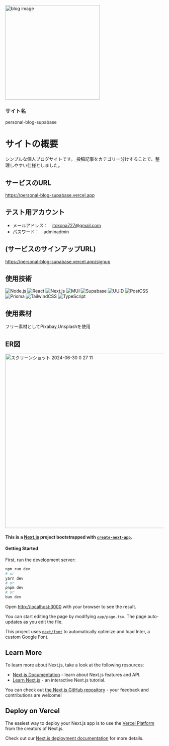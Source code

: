 <img src="https://github.com/mionaga/personal-blog-supabase/assets/143914849/a21b5010-8f6e-402b-84bd-a6ff8063bd72" alt="blog image" height="300">

###  サイト名
personal-blog-supabase
#  サイトの概要
シンプルな個人ブログサイトです。
投稿記事をカテゴリー分けすることで、整理しやすい仕様としました。

##  サービスのURL
https://personal-blog-supabase.vercel.app

##  テスト用アカウント
-  メールアドレス：　itokona727@gmail.com
-  パスワード：　adminadmin

##  (サービスのサインアップURL)
https://personal-blog-supabase.vercel.app/signup

## 使用技術
![Node.js](https://img.shields.io/badge/Node.js-v21.5.0-brightgreen)
![React](https://img.shields.io/badge/React-v18-blue)
![Next.js](https://img.shields.io/badge/Next.js-v14.2.3-red)
![MUI](https://img.shields.io/badge/MUI-v5.15.20-paleblue)
![Supabase](https://img.shields.io/badge/Supabase-v2.43.5-yellow)
![UUID](https://img.shields.io/badge/UUID-v10.0.0-brown)
![PostCSS](https://img.shields.io/badge/PostCSS-v8-black)
![Prisma](https://img.shields.io/badge/Prisma-v5.15.1-indigo)
![TailwindCSS](https://img.shields.io/badge/TailwindCSS-v3.4.1-palegreen)
![TypeScript](https://img.shields.io/badge/TypeScript-v5.4.5-blue)

##  使用素材
フリー素材としてPixabay,Unsplashを使用

##  ER図

<img width="554" alt="スクリーンショット 2024-06-30 0 27 11" src="https://github.com/mionaga/personal-blog-supabase/assets/143914849/eab3683d-7a0f-4c86-9103-9bfd7f0c7c88">


####  This is a [Next.js](https://nextjs.org/) project bootstrapped with [`create-next-app`](https://github.com/vercel/next.js/tree/canary/packages/create-next-app).

#### Getting Started

First, run the development server:

```bash
npm run dev
# or
yarn dev
# or
pnpm dev
# or
bun dev
```

Open [http://localhost:3000](http://localhost:3000) with your browser to see the result.

You can start editing the page by modifying `app/page.tsx`. The page auto-updates as you edit the file.

This project uses [`next/font`](https://nextjs.org/docs/basic-features/font-optimization) to automatically optimize and load Inter, a custom Google Font.

## Learn More

To learn more about Next.js, take a look at the following resources:

- [Next.js Documentation](https://nextjs.org/docs) - learn about Next.js features and API.
- [Learn Next.js](https://nextjs.org/learn) - an interactive Next.js tutorial.

You can check out [the Next.js GitHub repository](https://github.com/vercel/next.js/) - your feedback and contributions are welcome!

## Deploy on Vercel

The easiest way to deploy your Next.js app is to use the [Vercel Platform](https://vercel.com/new?utm_medium=default-template&filter=next.js&utm_source=create-next-app&utm_campaign=create-next-app-readme) from the creators of Next.js.

Check out our [Next.js deployment documentation](https://nextjs.org/docs/deployment) for more details.
